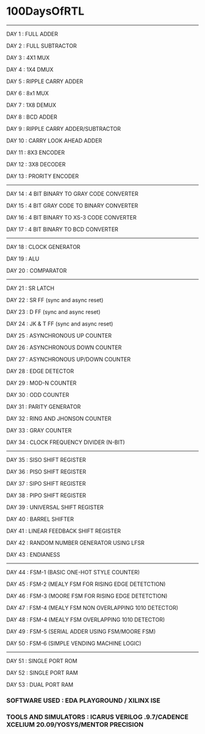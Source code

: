 # 100DaysOfRTL
_______________________________________________________

DAY 1 : FULL ADDER

DAY 2 : FULL SUBTRACTOR

DAY 3 : 4X1 MUX

DAY 4 : 1X4 DMUX 

DAY 5 : RIPPLE CARRY ADDER

DAY 6 : 8x1 MUX

DAY 7 : 1X8 DEMUX

DAY 8 : BCD ADDER

DAY 9 : RIPPLE CARRY ADDER/SUBTRACTOR

DAY 10 : CARRY LOOK AHEAD ADDER

DAY 11 : 8X3 ENCODER

DAY 12 : 3X8 DECODER

DAY 13 : PRORITY ENCODER

____________________________________________________________

DAY 14 : 4 BIT BINARY TO GRAY CODE CONVERTER

DAY 15 : 4 BIT GRAY CODE TO BINARY CONVERTER 

DAY 16 : 4 BIT BINARY TO XS-3 CODE CONVERTER

DAY 17 : 4 BIT BINARY TO BCD CONVERTER

____________________________________________________________

DAY 18 : CLOCK GENERATOR

DAY 19 : ALU

DAY 20 : COMPARATOR

____________________________________________________________

DAY 21 : SR LATCH

DAY 22 : SR FF (sync and async reset)

DAY 23 : D FF  (sync and async reset)

DAY 24 : JK & T FF (sync and async reset)

DAY 25 : ASYNCHRONOUS UP COUNTER

DAY 26 : ASYNCHRONOUS DOWN COUNTER

DAY 27 : ASYNCHRONOUS UP/DOWN COUNTER

DAY 28 : EDGE DETECTOR

DAY 29 : MOD-N COUNTER

DAY 30 : ODD COUNTER 

DAY 31 : PARITY GENERATOR

DAY 32 : RING AND JHONSON COUNTER

DAY 33 : GRAY COUNTER 

DAY 34 : CLOCK FREQUENCY DIVIDER (N-BIT)

_____________________________________________________

DAY 35 : SISO SHIFT REGISTER

DAY 36 : PISO SHIFT REGISTER

DAY 37 : SIPO SHIFT REGISTER

DAY 38 : PIPO SHIFT REGISTER

DAY 39 : UNIVERSAL SHIFT REGISTER

DAY 40 : BARREL SHIFTER

DAY 41 : LINEAR FEEDBACK SHIFT REGISTER

DAY 42 : RANDOM NUMBER GENERATOR USING LFSR 

DAY 43 : ENDIANESS
_____________________________________________________

DAY 44 : FSM-1 (BASIC ONE-HOT STYLE COUNTER)

DAY 45 : FSM-2 (MEALY FSM FOR RISING EDGE DETETCTION)

DAY 46 : FSM-3 (MOORE FSM FOR RISING EDGE DETETCTION)

DAY 47 : FSM-4 (MEALY FSM NON OVERLAPPING 1010 DETECTOR)

DAY 48 : FSM-4 (MEALY FSM OVERLAPPING 1010 DETECTOR)

DAY 49 : FSM-5 (SERIAL ADDER USING FSM/MOORE FSM)

DAY 50 : FSM-6 (SIMPLE VENDING MACHINE LOGIC)
_____________________________________________________

DAY 51 : SINGLE PORT ROM

DAY 52 : SINGLE PORT RAM

DAY 53 : DUAL PORT RAM 


### SOFTWARE USED : EDA PLAYGROUND / XILINX ISE
### TOOLS AND SIMULATORS : ICARUS VERILOG .9.7/CADENCE XCELIUM 20.09/YOSYS/MENTOR PRECISION


